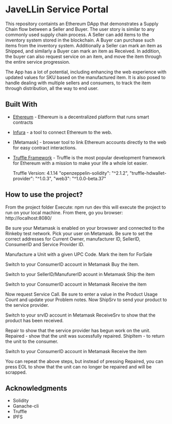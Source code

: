 # JaveLLin Service Portal

This repository containts an Ethereum DApp that demonstrates a Supply Chain flow between a Seller and Buyer. The user story is similar to any commonly used supply chain process. A Seller can add items to the inventory system stored in the blockchain. A Buyer can purchase such items from the inventory system. Additionally a Seller can mark an item as Shipped, and similarly a Buyer can mark an item as Received.
In addition, the buyer can also request service on an item, and move the item through the entire service progression.

The App has a lot of potential, including enhancing the web experience with updated values for SKU based on the manufactured item.  It is also posed to handle dealing with multiple sellers and consumers, to track the item through distribution, all the way to end user.

## Built With

* [Ethereum](https://www.ethereum.org/) - Ethereum is a decentralized platform that runs smart contracts
* [Infura](https://infura.io/) - a tool to connect Ethereum to the web.
* [Metamask] - browser tool to link Ethereum accounts directly to the web for easy contract interactions.
* [Truffle Framework](http://truffleframework.com/) - Truffle is the most popular development framework for Ethereum with a mission to make your life a whole lot easier.

	Truffle Version:  4.1.14
   "openzeppelin-solidity": "^2.1.2",
    "truffle-hdwallet-provider": "^1.0.3",
    "web3": "^1.0.0-beta.37"


## How to use the project?
From the project folder
Execute:  npm run dev
this will execute the project to run on your local machine.
From there, go you browser:
http://localhost:8080/

Be sure your Metamask is enabled on your browswer and connected to the Rinkeby test network.
Pick your user on Metamask.
Be sure to set the correct addresses for Current Owner, manufacturer ID, SellerID, ConsumerID and Service Provider ID.

Manufacture a Unit with a given UPC Code.
Mark the item for ForSale

Switch to your ConsumerID account in Metamask
Buy the item.

Switch to your SellerID/ManufurerID acount in Metamask
Ship the item

Switch to your ConsumerID account in Metamask
Receive the item

Now request Service Call.  Be sure to enter a value in the Product Usage Count and update your Problem notes.
Now ShipSrv to send your product to the service provider.

Switch to your srvID account in Metamask
ReceiveSrv to show that the product has been received.

Repair to show that the service provider has begun work on the unit.
Repaired - show that the unit was sucessfully repaired.
ShipItem - to return the unit to the consumer.

Switch to your ConsumerID account in Metamask
Receive the item

You can repeat the above steps, but instead of pressing Repaired, you can press EOL to show that the unit can no longer be repaired and will be scrapped.


## Acknowledgments

* Solidity
* Ganache-cli
* Truffle
* IPFS
